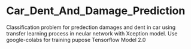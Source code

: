 # Car_Dent_And_Damage_Prediction
Classification problem for predection damages and dent in car using transfer learning process in neular network with Xception model.
Use google-colabs for training pupose 
Tensorflow Model 2.0
